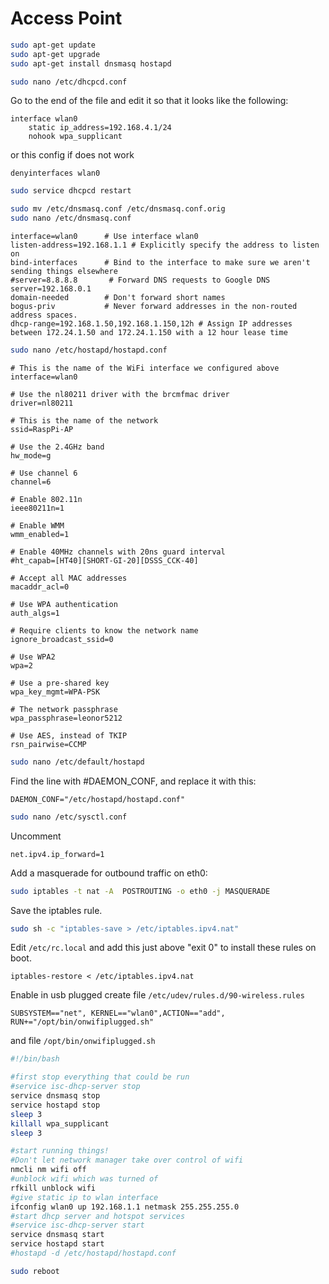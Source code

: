 # Access Point
```bash
sudo apt-get update
sudo apt-get upgrade
sudo apt-get install dnsmasq hostapd
```

```bash
sudo nano /etc/dhcpcd.conf
```
Go to the end of the file and edit it so that it looks like the following:
```config
interface wlan0
    static ip_address=192.168.4.1/24
    nohook wpa_supplicant
```
or this config if does not work
```config
denyinterfaces wlan0
```

```bash
sudo service dhcpcd restart
```

```bash
sudo mv /etc/dnsmasq.conf /etc/dnsmasq.conf.orig  
sudo nano /etc/dnsmasq.conf
```

```config
interface=wlan0      # Use interface wlan0
listen-address=192.168.1.1 # Explicitly specify the address to listen on
bind-interfaces      # Bind to the interface to make sure we aren't sending things elsewhere
#server=8.8.8.8       # Forward DNS requests to Google DNS
server=192.168.0.1
domain-needed        # Don't forward short names
bogus-priv           # Never forward addresses in the non-routed address spaces.
dhcp-range=192.168.1.50,192.168.1.150,12h # Assign IP addresses between 172.24.1.50 and 172.24.1.150 with a 12 hour lease time
```

```bash
sudo nano /etc/hostapd/hostapd.conf
```

```config
# This is the name of the WiFi interface we configured above
interface=wlan0

# Use the nl80211 driver with the brcmfmac driver
driver=nl80211

# This is the name of the network
ssid=RaspPi-AP

# Use the 2.4GHz band
hw_mode=g

# Use channel 6
channel=6

# Enable 802.11n
ieee80211n=1

# Enable WMM
wmm_enabled=1

# Enable 40MHz channels with 20ns guard interval
#ht_capab=[HT40][SHORT-GI-20][DSSS_CCK-40]

# Accept all MAC addresses
macaddr_acl=0

# Use WPA authentication
auth_algs=1

# Require clients to know the network name
ignore_broadcast_ssid=0

# Use WPA2
wpa=2

# Use a pre-shared key
wpa_key_mgmt=WPA-PSK

# The network passphrase
wpa_passphrase=leonor5212

# Use AES, instead of TKIP
rsn_pairwise=CCMP
```


```bash
sudo nano /etc/default/hostapd
```

Find the line with #DAEMON_CONF, and replace it with this:
```config
DAEMON_CONF="/etc/hostapd/hostapd.conf"
```

```bash
sudo nano /etc/sysctl.conf
```
Uncomment
```config
net.ipv4.ip_forward=1
```

Add a masquerade for outbound traffic on eth0:
```bash
sudo iptables -t nat -A  POSTROUTING -o eth0 -j MASQUERADE
```
Save the iptables rule.
```bash
sudo sh -c "iptables-save > /etc/iptables.ipv4.nat"
```
Edit `/etc/rc.local` and add this just above "exit 0" to install these rules on boot.
```config
iptables-restore < /etc/iptables.ipv4.nat
```

Enable in usb plugged
create file `/etc/udev/rules.d/90-wireless.rules`
```config
SUBSYSTEM=="net", KERNEL=="wlan0",ACTION=="add", RUN+="/opt/bin/onwifiplugged.sh"
```
and file `/opt/bin/onwifiplugged.sh`
```bash
#!/bin/bash

#first stop everything that could be run
#service isc-dhcp-server stop
service dnsmasq stop
service hostapd stop
sleep 3
killall wpa_supplicant
sleep 3

#start running things!
#Don't let network manager take over control of wifi
nmcli nm wifi off
#unblock wifi which was turned of
rfkill unblock wifi
#give static ip to wlan interface
ifconfig wlan0 up 192.168.1.1 netmask 255.255.255.0
#start dhcp server and hotspot services
#service isc-dhcp-server start
service dnsmasq start
service hostapd start
#hostapd -d /etc/hostapd/hostapd.conf
```

```bash
sudo reboot
```
